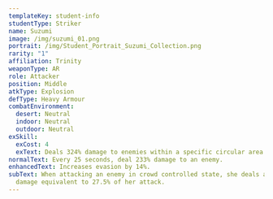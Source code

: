 ```yaml
---
templateKey: student-info
studentType: Striker
name: Suzumi
image: /img/suzumi_01.png
portrait: /img/Student_Portrait_Suzumi_Collection.png
rarity: "1"
affiliation: Trinity
weaponType: AR
role: Attacker
position: Middle
atkType: Explosion
defType: Heavy Armour
combatEnvironment:
  desert: Neutral
  indoor: Neutral
  outdoor: Neutral
exSkill:
  exCost: 4
  exText: Deals 324% damage to enemies within a specific circular area.
normalText: Every 25 seconds, deal 233% damage to an enemy.
enhancedText: Increases evasion by 14%.
subText: When attacking an enemy in crowd controlled state, she deals additional
  damage equivalent to 27.5% of her attack.
---
```


